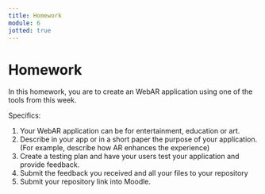 ```yaml
---
title: Homework
module: 6
jotted: true
---
```


# Homework

In this homework, you are to create an WebAR application using one of the tools from this week.

Specifics:

1. Your WebAR application can be for entertainment, education or art.
2. Describe in your app or in a short paper the purpose of your application. (For example, describe how AR enhances the experience)
3. Create a testing plan and have your users test your application and provide feedback.
4. Submit the feedback you received and all your files to your repository 
5. Submit your repository link into Moodle.